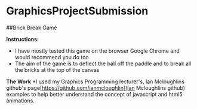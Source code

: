 # GraphicsProjectSubmission

##Brick Break Game

**Instructions:**

* I have mostly tested this game on the browser Google Chrome and would recommend you do too
* The aim of the game is to deflect the ball off the paddle and to break all the bricks at the top of the canvas

**The Work**
*I used my Graphics Programming lecturer's, Ian Mcloughlins github's page[https://github.com/ianmcloughlin](Ian Mcloughlins github) examples to help better understand the concept of javascript and html5 animations. 
